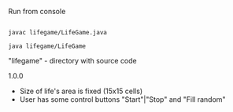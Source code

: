 Run from console

<code>
javac lifegame/LifeGame.java
</code>

<code>
java lifegame/LifeGame
</code>

"lifegame" - directory with source code

1.0.0
* Size of life's area is fixed (15x15 cells)
* User has some control buttons "Start"|"Stop" and "Fill random"

